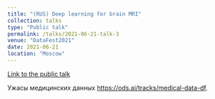 ```yaml
---
title: "(RUS) Deep learning for brain MRI"
collection: talks
type: "Public talk"
permalink: /talks/2021-06-21-talk-3
venue: "DataFest2021"
date: 2021-06-21
location: "Moscow"
---
```


[Link to the public talk](https://www.youtube.com/watch?v=YPxSKYkQpIQ)

Ужасы медицинских данных https://ods.ai/tracks/medical-data-df.
